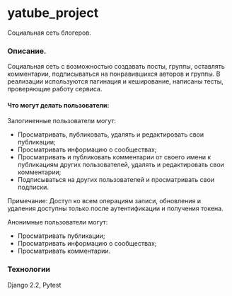 # yatube_project
Социальная сеть блогеров.

### Описание.
Социальная сеть с возможностью создавать посты, группы, оставлять комментарии, подписываться на понравившихся авторов и группы.
В реализации используются пагинация и кеширование, написаны тесты, проверяющие работу сервиса.

#### Что могут делать пользователи:

Залогиненные пользователи могут:
- Просматривать, публиковать, удалять и редактировать свои публикации;
- Просматривать информацию о сообществах;
- Просматривать и публиковать комментарии от своего имени к публикациям других пользователей, удалять и редактировать свои комментарии;
- Подписываться на других пользователей и просматривать свои подписки.

Примечание: Доступ ко всем операциям записи, обновления и удаления доступны только после аутентификации и получения токена.

Анонимные пользователи могут:
- Просматривать публикации;
- Просматривать информацию о сообществах;
- Просматривать комментарии.

### Технологии
Django 2.2, Pytest
